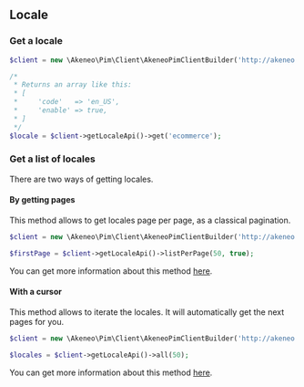 ## Locale

### Get a locale 

```php
$client = new \Akeneo\Pim\Client\AkeneoPimClientBuilder('http://akeneo.com/')->buildAuthenticatedByPassword('client_id', 'secret', 'admin', 'admin');

/*
 * Returns an array like this:
 * [
 *     'code'   => 'en_US',
 *     'enable' => true,
 * ]
 */
$locale = $client->getLocaleApi()->get('ecommerce');
```

### Get a list of locales 

There are two ways of getting locales. 

#### By getting pages

This method allows to get locales page per page, as a classical pagination.

```php
$client = new \Akeneo\Pim\Client\AkeneoPimClientBuilder('http://akeneo.com/')->buildAuthenticatedByPassword('client_id', 'secret', 'admin', 'admin');

$firstPage = $client->getLocaleApi()->listPerPage(50, true);
```

You can get more information about this method [here](/php-client/list-resources.html#by-getting-pages).

#### With a cursor

This method allows to iterate the locales. It will automatically get the next pages for you.

```php
$client = new \Akeneo\Pim\Client\AkeneoPimClientBuilder('http://akeneo.com/')->buildAuthenticatedByPassword('client_id', 'secret', 'admin', 'admin');

$locales = $client->getLocaleApi()->all(50);
```

You can get more information about this method [here](/php-client/list-resources.html#with-a-cursor).
